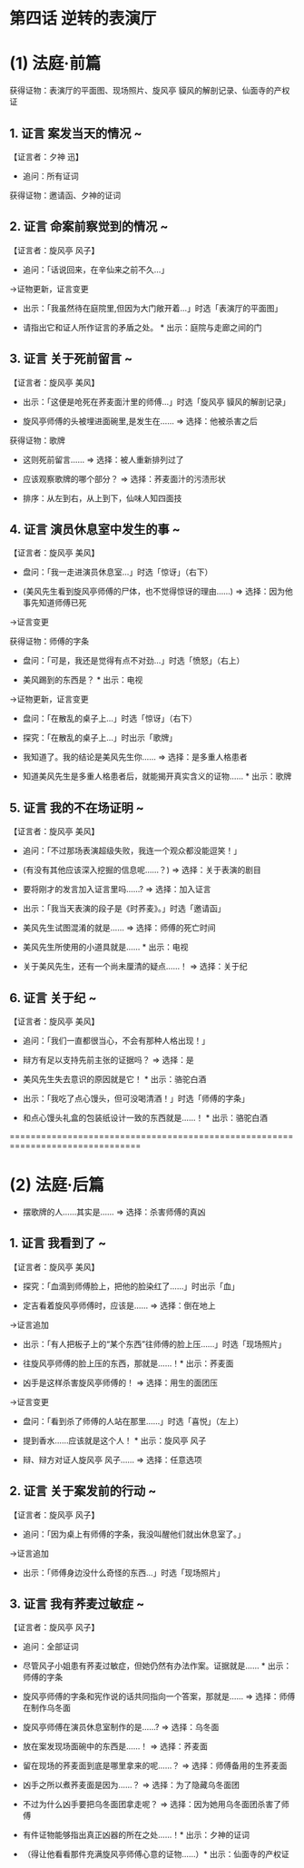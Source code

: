 # 第四话 逆转的表演厅
# (1) 法庭·前篇

获得证物：表演厅的平面图、现场照片、旋风亭 貘风的解剖记录、仙面寺的产权证

## 1. 证言  案发当天的情况 ~

【证言者：夕神 迅】

* 追问：所有证词

获得证物：邀请函、夕神的证词

 

## 2. 证言  命案前察觉到的情况 ~

【证言者：旋风亭 风子】

* 追问：「话说回来，在辛仙来之前不久…」

→证物更新，证言变更

* 出示：「我虽然待在庭院里,但因为大门敞开着…」时选「表演厅的平面图」

* 请指出它和证人所作证言的矛盾之处。 * 出示：庭院与走廊之间的门
 

## 3. 证言  关于死前留言 ~

【证言者：旋风亭 美风】

* 出示：「这便是呛死在荞麦面汁里的师傅…」时选「旋风亭 貘风的解剖记录」

* 旋风亭师傅的头被埋进面碗里,是发生在…… => 选择：他被杀害之后

获得证物：歌牌

* 这则死前留言…… => 选择：被人重新排列过了

* 应该观察歌牌的哪个部分？ => 选择：荞麦面汁的污渍形状

* 排序：从左到右，从上到下，仙味人知四面技


## 4. 证言  演员休息室中发生的事 ~

【证言者：旋风亭 美风】

* 盘问：「我一走进演员休息室…」时选「惊讶」（右下）

* (美风先生看到旋风亭师傅的尸体，也不觉得惊讶的理由……) => 选择：因为他事先知道师傅已死

→证言变更

获得证物：师傅的字条

* 盘问：「可是，我还是觉得有点不对劲…」时选「愤怒」（右上）

* 美风踢到的东西是？ * 出示：电视


→证物更新，证言变更

* 盘问：「在散乱的桌子上…」时选「惊讶」（右下）

* 探究：「在散乱的桌子上…」时出示「歌牌」


* 我知道了。我的结论是美风先生你…… => 选择：是多重人格患者

* 知道美风先生是多重人格患者后，就能揭开真实含义的证物…… * 出示：歌牌

 

## 5. 证言  我的不在场证明 ~

【证言者：旋风亭 美风】

* 追问：「不过那场表演超级失败，我连一个观众都没能逗笑！」

* (有没有其他应该深入挖掘的信息呢……？) => 选择：关于表演的剧目

* 要将刚才的发言加入证言里吗……? => 选择：加入证言

* 出示：「我当天表演的段子是《时荞麦》。」时选「邀请函」

* 美风先生试图混淆的就是…… => 选择：师傅的死亡时间

* 美风先生所使用的小道具就是…… * 出示：电视


* 关于美风先生，还有一个尚未厘清的疑点……！ => 选择：关于纪

 

## 6. 证言  关于纪 ~

【证言者：旋风亭 美风】

* 追问：「我们一直都很当心，不会有那种人格出现！」

* 辩方有足以支持先前主张的证据吗？ => 选择：是

* 美风先生失去意识的原因就是它！ * 出示：骆驼白酒


* 出示：「我吃了点心馒头，但可没喝清酒！」时选「师傅的字条」

* 和点心馒头礼盒的包装纸设计一致的东西就是……！ * 出示：骆驼白酒


===============================================================================
# (2) 法庭·后篇

* 摆歌牌的人……其实是…… => 选择：杀害师傅的真凶

## 1. 证言  我看到了 ~

【证言者：旋风亭 美风】

* 探究：「血滴到师傅脸上，把他的脸染红了……」时出示「血」

* 定吉看着旋风亭师傅时，应该是…… => 选择：倒在地上

→证言追加

* 出示：「有人把板子上的“某个东西”往师傅的脸上压……」时选「现场照片」

* 往旋风亭师傅的脸上压的东西，那就是……！* 出示：荞麦面


* 凶手是这样杀害旋风亭师傅的！ => 选择：用生的面团压

→证言变更

* 盘问：「看到杀了师傅的人站在那里……」时选「喜悦」（左上）

* 提到香水……应该就是这个人！ * 出示：旋风亭 风子

* 辩、辩方对证人旋风亭 风子…… => 选择：任意选项

 

## 2. 证言  关于案发前的行动 ~

【证言者：旋风亭 风子】

* 追问：「因为桌上有师傅的字条，我没叫醒他们就出休息室了。」

→证言追加

* 出示：「师傅身边没什么奇怪的东西…」时选「现场照片」

 

## 3. 证言  我有荞麦过敏症 ~

【证言者：旋风亭 风子】

* 追问：全部证词

* 尽管风子小姐患有荞麦过敏症，但她仍然有办法作案。证据就是…… * 出示：师傅的字条

* 旋风亭师傅的字条和宪作说的话共同指向一个答案，那就是…… => 选择：师傅在制作乌冬面

* 旋风亭师傅在演员休息室制作的是……? => 选择：乌冬面

* 放在案发现场面碗中的东西是……！ => 选择：荞麦面

* 留在现场的荞麦面到底是哪里拿来的呢……？ => 选择：师傅备用的生荞麦面

* 凶手之所以煮荞麦面是因为……？ => 选择：为了隐藏乌冬面团

* 不过为什么凶手要把乌冬面团拿走呢？ => 选择：因为她用乌冬面团杀害了师傅

* 有件证物能够指出真正凶器的所在之处……！* 出示：夕神的证词

* （得让他看看那件充满旋风亭师傅心意的证物……）* 出示：仙面寺的产权证

